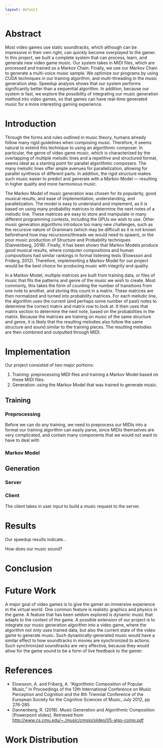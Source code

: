 ```yaml
---
layout: default
---
```


# Abstract

Most video games use static soundtracks, which although can be impressive in their own right, can quickly become overplayed to the gamer. In this project, we built a complete system that can process, learn, and generate new video game music. Our system takes in MIDI files, which are processed and trained as a Markov Chain. Finally, we use our Markov Chain to generate a multi-voice music sample. We optimize our programs by using CUDA techniques in our training algorithm, and multi-threading in the music generation step. Speedup analysis shows that our system performs significantly better than a sequential algorithm. In addition, because our system is fast, we explore the possibility of integrating our music generation method into video games, so that games can have real-time generated music for a more interesting gaming experience.

# Introduction

Through the forms and rules outlined in music theory, humans already follow many rigid guidelines when composing music. Therefore, it seems natural to extend this technique to using an algorithmic composer. In particular, the genre of video game music, which is characterized by the overlapping of multiple melodic lines and a repetitive and structured format, seems ideal as a starting point for parallel algorithmic composers. The many melodic lines offer ample avenues for parallelization, allowing for parallel synthesis of different parts. In addition, the rigid structure makes such music easier to predict and generate with a Markov Model — resulting in higher quality and more harmonious music.

The Markov Model of music generation was chosen for its popularity, good musical results, and ease of implementation, understanding, and parallelization. The model is easy to understand and implement, as it is based on using many probability matrices to determine the next notes of a melodic line. These matrices are easy to store and manipulate in many different programming contexts, including the GPUs we wish to use. Other music generation algorithms introduce too many new challenges, such as the recursive nature of Grammars (which may be difficult as it is not known beforehand how may recursions/threads we would need to spawn), or the poor music production of Structure and Probability techniques (Dannenberg, 2018). Finally, it has been shown that Markov Models produce good musical results, where computer compositions and human compositions had similar rankings in formal listening tests (Elowsson and Friderg, 2012). Therefore, implementing a Markov Model for our project would be the best choice for producing music with integrity and quality.

In a Markov Model, multiple matrices are built from training data, or files of music that fits the patterns and genre of the music we wish to create. Most commonly, this takes the form of counting the number of transitions from one note to another, and storing this count in a matrix. These matrices are then normalized and turned into probability matrices. For each melodic line, the algorithm uses the current (and perhaps some number of past) notes to determine the correct matrix and matrix row to look at. It then uses that matrix section to determine the next note, based on the probabilities in the matrix. Because the matrices are training on music of the same structure and genre, it is likely that the resulting melodies also follow the same structure and sound similar to the training pieces. The resulting melodies are then combined and outputted through MIDI.

# Implementation

Our project consisted of two major portions:

1. Training: preprocessing MIDI files and training a Markov Model based on these MIDI files.
2. Generation: using the Markov Model that was trained to generate music.



## Training

### Preprocessing

Before we can do any training, we need to preprocess our MIDIs into a format our training algorithm can easily parse, since MIDIs themselves are very complicated, and contain many components that we would not want to have to deal with  

### Markov Model

## Generation

### Server

### Client

The client takes in user input to build a music request to the server.

# Results

Our speedup results indicate...

How does our music sound?

# Conclusion

# Future Work

A major goal of video games is to give the gamer an immersive experience in the virtual world. One common feature is realistic graphics and physics in the game. A feature that has been seldom explored is dynamic music that adapts to the context of the game. A possible extension of our project is to integrate our music generation algorithm into a video game, where the algorithm not only uses trained data, but also the current state of the video game to generate music. Such dynamically-generated music would have a similar effect to how soundtracks in movies are synchronized to actions. Such synchronized soundtracks are very effective, because they would allow for the game sound to be a form of live feedback to the gamer.

# References

- Elowsson, A. and Friberg, A. “Algorithmic Composition of Popular Music,” in Proceedings of the 12th International Conference on Music Perception and Cognition and the 8th Triennial Conference of the European Society for the Cognitive Sciences of Music, July 2012, pp 276-285
- Dannenberg, R. (2018). Music Generation and Algorithmic Composition [Powerpoint slides]. Retrieved from http://www.cs.cmu.edu/~./music/cmsip/slides/05-algo-comp.pdf

# Work Distribution